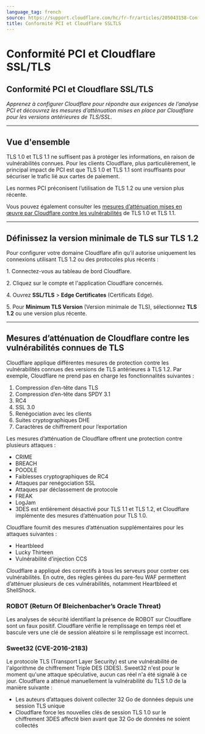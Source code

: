 ```yaml
---
language_tag: french
source: https://support.cloudflare.com/hc/fr-fr/articles/205043158-Conformit%C3%A9-PCI-et-Cloudflare-SSL-TLS
title: Conformité PCI et Cloudflare SSLTLS
---
```


# Conformité PCI et Cloudflare SSL/TLS

## Conformité PCI et Cloudflare SSL/TLS

_Apprenez à configurer Cloudflare pour répondre aux exigences de l’analyse PCI et découvrez les mesures d’atténuation mises en place par Cloudflare pour les versions antérieures de TLS/SSL._

___

## Vue d'ensemble

TLS 1.0 et TLS 1.1 ne suffisent pas à protéger les informations, en raison de vulnérabilités connues. Pour les clients Cloudflare, plus particulièrement, le principal impact de PCI est que TLS 1.0 et TLS 1.1 sont insuffisants pour sécuriser le trafic lié aux cartes de paiement.

Les normes PCI préconisent l’utilisation de TLS 1.2 ou une version plus récente.

Vous pouvez également consulter les [mesures d’atténuation mises en œuvre par Cloudflare contre les vulnérabilités](https://support.cloudflare.com/hc/en-us/articles/205043158#h_1TWWDdoBc31LFYj9kVNwlu) de TLS 1.0 et TLS 1.1.

___

## Définissez la version minimale de TLS sur TLS 1.2

Pour configurer votre domaine Cloudflare afin qu’il autorise uniquement les connexions utilisant TLS 1.2 ou des protocoles plus récents :

1\. Connectez-vous au tableau de bord Cloudflare.

2\. Cliquez sur le compte et l'application Cloudflare concernés.

4\. Ouvrez **SSL/TLS** > **Edge Certificates** (Certificats Edge).

5\. Pour **Minimum TLS Version** (Version minimale de TLS), sélectionnez **TLS 1.2** ou une version plus récente.

___

## Mesures d’atténuation de Cloudflare contre les vulnérabilités connues de TLS

Cloudflare applique différentes mesures de protection contre les vulnérabilités connues des versions de TLS antérieures à TLS 1.2. Par exemple, Cloudflare ne prend pas en charge les fonctionnalités suivantes :

1.  Compression d’en-tête dans TLS
2.  Compression d’en-tête dans SPDY 3.1
3.  RC4
4.  SSL 3.0
5.  Renégociation avec les clients
6.  Suites cryptographiques DHE
7.  Caractères de chiffrement pour l’exportation

Les mesures d’atténuation de Cloudflare offrent une protection contre plusieurs attaques :

-   CRIME
-   BREACH
-   POODLE
-   Faiblesses cryptographiques de RC4
-   Attaques par renégociation SSL
-   Attaques par déclassement de protocole
-   FREAK
-   LogJam
-   3DES est entièrement désactivé pour TLS 1.1 et TLS 1.2, et Cloudflare implémente des mesures d’atténuation pour TLS 1.0.

Cloudflare fournit des mesures d’atténuation supplémentaires pour les attaques suivantes :

-   Heartbleed
-   Lucky Thirteen
-   Vulnérabilité d’injection CCS

Cloudflare a appliqué des correctifs à tous les serveurs pour contrer ces vulnérabilités. En outre, des règles gérées du pare-feu WAF permettent d’atténuer plusieurs de ces vulnérabilités, notamment Heartbleed et ShellShock.

### ROBOT (Return Of Bleichenbacher’s Oracle Threat)

Les analyses de sécurité identifiant la présence de ROBOT sur Cloudflare sont un faux positif. Cloudflare vérifie le remplissage en temps réel et bascule vers une clé de session aléatoire si le remplissage est incorrect.

### Sweet32 (CVE-2016-2183)

Le protocole TLS (Transport Layer Security) est une vulnérabilité de l'algorithme de chiffrement Triple DES (3DES). Sweet32 n'est pour le moment qu'une attaque spéculative, aucun cas réel n'a été signalé à ce jour. Cloudflare a atténué manuellement la vulnérabilité du TLS 1.0 de la manière suivante :

-   Les auteurs d’attaques doivent collecter 32 Go de données depuis une session TLS unique
-   Cloudflare force les nouvelles clés de session TLS 1.0 sur le chiffrement 3DES affecté bien avant que 32 Go de données ne soient collectés
